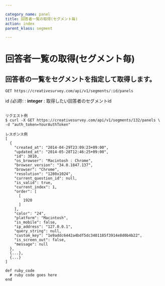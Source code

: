 ```yaml
---

category_name: panel
title: 回答者一覧の取得(セグメント毎)
action: index
parent_klass: segment

---
```


# 回答者一覧の取得(セグメント毎)

## 回答者の一覧をセグメントを指定して取得します。

`GET https://creativesurvey.com/api/v1/segments/:id/panels`

id _(必須)_:
: __integer__
: 取得したい回答者のセグメントid

~~~

リクエスト例
$ curl -X GET https://creativesurvey.com/api/v1/segments/132/panels \
-d "auth_token=YourAuthToken"

レスポンス例
[
  {
    "created_at": "2014-04-29T23:09:23+09:00",
    "updated_at": "2014-05-28T12:46:25+09:00",
    "id": 3810,
    "os_browser": "Macintosh : Chrome",
    "browser_version": "34.0.1847.137",
    "browser": "Chrome",
    "resolution": "1280x1024",
    "current_question_id": null,
    "is_valid": true,
    "current_index": 1,
    "order": [
      [
        1920
      ]
    ],
    "color": "24",
    "platform": "Macintosh",
    "is_mobile": false,
    "ip_address": "127.0.0.1",
    "query_string": null,
    "custom_key": "1e9addc6442a4bdf5dc3401185f3914e8d0b4b22",
    "is_screen_out": false,
    "message": null
  },
  {...},
  {...}
]

~~~

~~~
def ruby_code
  # ruby code goes here
end
~~~

